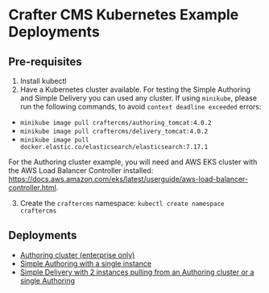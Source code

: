 # Crafter CMS Kubernetes Example Deployments

## Pre-requisites

1. Install kubectl
2. Have a Kubernetes cluster available. For testing the Simple Authoring and Simple Delivery you can used any cluster. If using `minikube`, please run the following commands, to avoid `context deadline exceeded` errors:

- `minikube image pull craftercms/authoring_tomcat:4.0.2`
- `minikube image pull craftercms/delivery_tomcat:4.0.2`
- `minikube image pull docker.elastic.co/elasticsearch/elasticsearch:7.17.1`

For the Authoring cluster example, you will need and AWS EKS cluster with the AWS Load Balancer Controller installed: https://docs.aws.amazon.com/eks/latest/userguide/aws-load-balancer-controller.html.

3. Create the `craftercms` namespace: `kubectl create namespace craftercms`

## Deployments

- [Authoring cluster (enterprise only)](authoring/cluster)
- [Simple Authoring with a single instance](authoring/simple)
- [Simple Delivery with 2 instances pulling from an Authoring cluster or a single Authoring](delivery/simple)